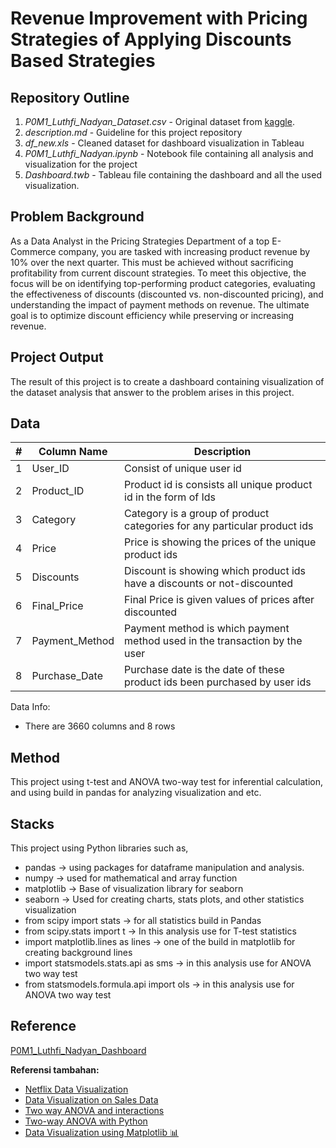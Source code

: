 # Revenue Improvement with Pricing Strategies of Applying Discounts Based Strategies

## Repository Outline
1. *P0M1_Luthfi_Nadyan_Dataset.csv* - Original dataset from [kaggle](https://www.kaggle.com/datasets/steve1215rogg/e-commerce-dataset/data).
2. *description.md* - Guideline for this project repository
3. *df_new.xls* - Cleaned dataset for dashboard visualization in Tableau
4. *P0M1_Luthfi_Nadyan.ipynb* - Notebook file containing all analysis and visualization for the project
5. *Dashboard.twb* - Tableau file containing the dashboard and all the used visualization.

## Problem Background
As a Data Analyst in the Pricing Strategies Department of a top E-Commerce company, you are tasked with increasing product revenue by 10% over the next quarter. This must be achieved without sacrificing profitability from current discount strategies. To meet this objective, the focus will be on identifying top-performing product categories, evaluating the effectiveness of discounts (discounted vs. non-discounted pricing), and understanding the impact of payment methods on revenue. The ultimate goal is to optimize discount efficiency while preserving or increasing revenue.

## Project Output
The result of this project is to create a dashboard containing visualization of the dataset analysis that answer to the problem arises in this project.

## Data
| # | Column Name | Description |
| --- | --- | --- |
| 1 | User_ID | Consist of unique user id |
| 2 | Product_ID | Product id is consists all unique product id in the form of Ids |
| 3 | Category | Category is a group of product categories for any particular product ids |
| 4 | Price | Price is showing the prices of the unique product ids |
| 5 | Discounts | Discount is showing which product ids have a discounts or not-discounted |
| 6 | Final_Price | Final Price is given values of prices after discounted |
| 7 | Payment_Method | Payment method is which payment method used in the transaction by the user |
| 8 | Purchase_Date | Purchase date is the date of these product ids been purchased by user ids |

Data Info:
 - There are 3660 columns and 8 rows

## Method
This project using t-test and ANOVA two-way test for inferential calculation, and using build in pandas for analyzing visualization and etc.
 
## Stacks
This project using Python libraries such as,

- pandas -> using packages for dataframe manipulation and analysis. 
- numpy -> used for mathematical and array function
- matplotlib -> Base of visualization library for seaborn
- seaborn -> Used for creating charts, stats plots, and other statistics visualization
- from scipy import stats -> for all statistics build in Pandas
- from scipy.stats import t -> In this analysis use for T-test statistics
- import matplotlib.lines as lines -> one of the build in matplotlib for creating background lines
- import statsmodels.stats.api as sms -> in this analysis use for ANOVA two way test
- from statsmodels.formula.api import ols -> in this analysis use for ANOVA two way test

## Reference
[P0M1_Luthfi_Nadyan_Dashboard](https://public.tableau.com/app/profile/luthfi.nadyan.putra/viz/Dashboard_17478305213680/VisualizationDashboard?publish=yes) 

**Referensi tambahan:**
- [Netflix Data Visualization](https://www.kaggle.com/code/joshuaswords/netflix-data-visualization/notebook)
- [Data Visualization on Sales Data](https://www.kaggle.com/code/darpan25bajaj/data-visualization-on-sales-data)
- [Two way ANOVA and interactions](https://www.kaggle.com/code/brekhnaa/two-way-anova-and-interactions)
- [Two-way ANOVA with Python](https://www.kaggle.com/code/alexmaszanski/two-way-anova-with-python)
- [Data Visualization using Matplotlib 📊](https://www.kaggle.com/code/sanikamal/data-visualization-using-matplotlib)